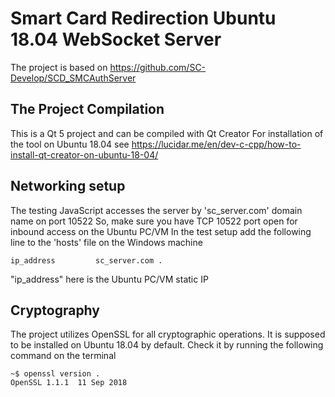# Smart Card Redirection Ubuntu 18.04 WebSocket Server

The project is based on https://github.com/SC-Develop/SCD_SMCAuthServer

## The Project Compilation
This is a Qt 5 project and can be compiled with Qt Creator
For installation of the tool on Ubuntu 18.04 see https://lucidar.me/en/dev-c-cpp/how-to-install-qt-creator-on-ubuntu-18-04/

## Networking setup
The testing JavaScript accesses the server by 'sc_server.com' domain name on port 10522
So, make sure you have TCP 10522 port open for inbound access on the Ubuntu PC/VM
In the test setup add the following line to the 'hosts' file on the Windows machine

```
ip_address         sc_server.com .
```

"ip_address" here is the Ubuntu PC/VM static IP

## Cryptography
The project utilizes OpenSSL for all cryptographic operations. It is supposed to be installed on Ubuntu 18.04 by default. Check it by running the following command on the terminal

```
~$ openssl version .
OpenSSL 1.1.1  11 Sep 2018
```